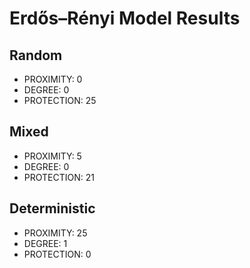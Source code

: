 # Erdős–Rényi Model Results

## Random

* PROXIMITY: 0
* DEGREE: 0
* PROTECTION: 25

## Mixed

* PROXIMITY: 5
* DEGREE: 0
* PROTECTION: 21

## Deterministic

* PROXIMITY: 25
* DEGREE: 1
* PROTECTION: 0



